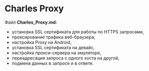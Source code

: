 # Charles Proxy

Файл **Charles_Proxy.md:** 
- установка SSL сертификата для работы по HTTPS запросами, 
- проксирование трафика веб-браузера, 
- настройка Proxy на Android, 
- установка SSL сертификата на девайс, 
- настройка прокси-сервера на эмуляторе, 
- переадресация запроса с одного хоста на другой, 
- подмена данных в запросе и в ответе.
